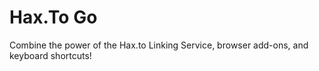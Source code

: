 # Hax.To Go

Combine the power of the Hax.to Linking Service, browser add-ons, and keyboard shortcuts!
